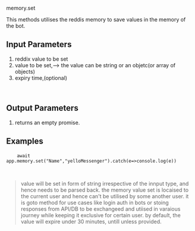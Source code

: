 memory.set

This methods utilises the reddis memory to save values in the memory of the bot.
## Input Parameters
1. reddix value to be set 
2. value to be set,--> the value can be string or an objetc(or array of objects)
3. expiry time,(optional)

​
## Output Parameters
1. returns an empty promise.
​
## Examples
​```	await app.memory.set("Name","yelloMessenger").catch(e=>console.log(e))```

​
> value will be set in form of string irrespective of the innput type, and hence needs to be parsed back.
> the memory value set is locaised to the current user and hence can't be utilised by some another user.
> it is goto method for use cases like login auth in bots or stoing responses from API/DB to be exchangeed and utiised in varaious journey while keeping 	it exclusive for certain user.
> by default, the value will expire under 30 minutes, untill unless provided.